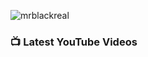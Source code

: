<p align="left">
    <img src="https://komarev.com/ghpvc/?username=mrblackreal&label=Profile%20views&color=6969ff&style=flat" alt="mrblackreal"/>
</p>

### 📺 Latest YouTube Videos
<!-- YOUTUBE:START -->
<!-- YOUTUBE:END -->